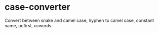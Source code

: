 # case-converter
Convert between snake and camel case, hyphen to camel case, constant name, ucfirst, ucwords
